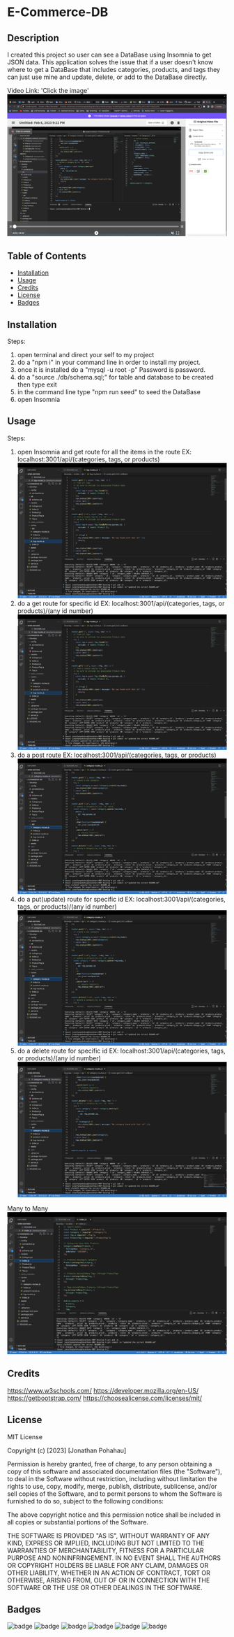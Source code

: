 # E-Commerce-DB


## Description 

I created this project so user can see a DataBase using Insomnia to get JSON data. This application solves the issue that if a user doesn't know where to get a DataBase that includes categories, products, and tags they can just use mine and update, delete, or add to the DataBase directly.

Video Link: 'Click the image'
[![Watch the video](./Develop/img/video.png)](https://drive.google.com/file/d/1tCbYs9obow3Y4HIH1eTluG5nOcRRgEHy/view)


## Table of Contents

* [Installation](#installation)
* [Usage](#usage)
* [Credits](#credits)
* [License](#license)
* [Badges](#badges)


## Installation

Steps:
1. open terminal and direct your self to my project
2. do a "npm i" in your command line in order to install my project.
3. once it is installed do a "mysql -u root -p" Password is password.
4. do a "source ./db/schema.sql;" for table and database to be created then type exit 
5. in the command line type "npm run seed" to seed the DataBase
6. open Insomnia


## Usage 

Steps:
1. open Insomnia and get route for all the items in the route EX: localhost:3001/api/(categories, tags, or products)
![This is an image](./Develop/img/get-routes.png)
2. do a get route for specific id EX: localhost:3001/api/(categories, tags, or products)/(any id number)
![This is an image](./Develop/img/get-routes.png)
3. do a post route EX: localhost:3001/api/(categories, tags, or products)
![This is an image](./Develop/img/post-put_routes.png)
4. do a put(update) route for specific id EX: localhost:3001/api/(categories, tags, or products)/(any id number)
![This is an image](./Develop/img/post-put_routes.png)
5. do a delete route for specific id EX: localhost:3001/api/(categories, tags, or products)/(any id number)
![This is an image](./Develop/img/delete-route.png)

Many to Many
![This is an image](./Develop/img/many-many_models.png)


## Credits

https://www.w3schools.com/
https://developer.mozilla.org/en-US/
https://getbootstrap.com/
https://choosealicense.com/licenses/mit/


## License

MIT License

Copyright (c) [2023] [Jonathan Pohahau]

Permission is hereby granted, free of charge, to any person obtaining a copy
of this software and associated documentation files (the "Software"), to deal
in the Software without restriction, including without limitation the rights
to use, copy, modify, merge, publish, distribute, sublicense, and/or sell
copies of the Software, and to permit persons to whom the Software is
furnished to do so, subject to the following conditions:

The above copyright notice and this permission notice shall be included in all
copies or substantial portions of the Software.

THE SOFTWARE IS PROVIDED "AS IS", WITHOUT WARRANTY OF ANY KIND, EXPRESS OR
IMPLIED, INCLUDING BUT NOT LIMITED TO THE WARRANTIES OF MERCHANTABILITY,
FITNESS FOR A PARTICULAR PURPOSE AND NONINFRINGEMENT. IN NO EVENT SHALL THE
AUTHORS OR COPYRIGHT HOLDERS BE LIABLE FOR ANY CLAIM, DAMAGES OR OTHER
LIABILITY, WHETHER IN AN ACTION OF CONTRACT, TORT OR OTHERWISE, ARISING FROM,
OUT OF OR IN CONNECTION WITH THE SOFTWARE OR THE USE OR OTHER DEALINGS IN THE
SOFTWARE.


## Badges

![badge](https://img.shields.io/badge/license-MIT-orange)
![badge](https://img.shields.io/badge/language-JavaScript-green)
![badge](https://img.shields.io/badge/language-Nodejs-brightgreen)
![badge](https://img.shields.io/badge/DataBase-MySQL-blueviolet)
![badge](https://img.shields.io/badge/npm-sequelize-blue)
![badge](https://img.shields.io/badge/npm-dotenv-red)